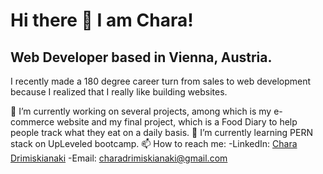 # Hi there 👋 I am Chara!

## Web Developer based in Vienna, Austria.

I recently made a 180 degree career turn from sales to web development because I realized that I really like building websites. 


🔭 I’m currently working on several projects, among which is my e-commerce website and my final project, which is a Food Diary to help people track what they eat on a daily basis.
🌱 I’m currently learning PERN stack on UpLeveled bootcamp.
📫 How to reach me: 
      -LinkedIn: [Chara Drimiskianaki](https://www.linkedin.com/in/chara-drimiskianaki/)
      -Email: [charadrimiskianaki@gmail.com](charadrimiskianaki@gmail.com)


